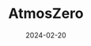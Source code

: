 ---  
layout: startup_page  
title: "AtmosZero"  
id: "atmoszero.energy"  
permalink: "/atmoszeroatmoszero.energy02202024/"  
website: "https://www.atmoszero.energy/"  
funding_round: "Series A"  
funding_amount: "$21M"  
investors: "Engine Ventures, 2150, Constellation Technology Ventures, Energy Impact Partners, Starlight Ventures, AENU"  
about: "AtmosZero develops and commercializes Boiler 2.0, a high-efficiency electrified steam generator that replaces fossil fuel-based boiler systems. Its technology extracts heat from the air to produce high-temperature steam with zero carbon emissions, offering a cost-effective and scalable solution for industrial decarbonization. The company aims to eliminate global emissions from fossil-fueled boilers."  
markets: "Cleantech, Energy, Industrial Decarbonization, Machinery Manufacturing"  
hq: "Fort Collins, Colorado, United States"  
founded_year: "2021"  
linkedin: "https://www.linkedin.com/company/atmoszero"  
twitter: "https://twitter.com/AtmosZeroSteam"  
instagram: ""  
facebook: ""  
crunchbase: "https://www.crunchbase.com/organization/atmoszero"  
pitchbook: "https://pitchbook.com/profiles/company/496023-40"  

date_display: "20-Feb-2024"  
date: "2024-02-20"

# SEO Optimization  
meta_title: "AtmosZero - Series A Funding ($21M)"  
meta_description: "AtmosZero, AtmosZero develops and commercializes Boiler 2.0, a high-efficiency electrified steam generator that replaces fossil fuel-based boiler systems. Its te..."  
meta_keywords: "AtmosZero, Cleantech, Energy, Industrial Decarbonization, Machinery Manufacturing, Series A funding"  
canonical_url: "https://startup.projectstartups.com/atmoszeroatmoszero.energy02202024/"  
---